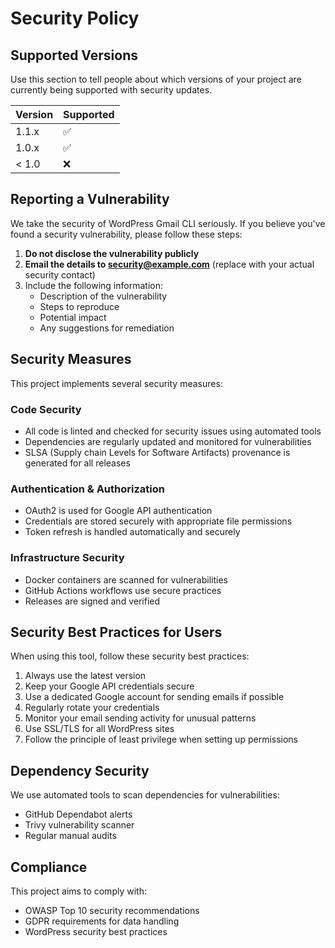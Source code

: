# Security Policy

## Supported Versions

Use this section to tell people about which versions of your project are currently being supported with security updates.

| Version | Supported          |
| ------- | ------------------ |
| 1.1.x   | :white_check_mark: |
| 1.0.x   | :white_check_mark: |
| < 1.0   | :x:                |

## Reporting a Vulnerability

We take the security of WordPress Gmail CLI seriously. If you believe you've found a security vulnerability, please follow these steps:

1. **Do not disclose the vulnerability publicly**
2. **Email the details to security@example.com** (replace with your actual security contact)
3. Include the following information:
   - Description of the vulnerability
   - Steps to reproduce
   - Potential impact
   - Any suggestions for remediation

## Security Measures

This project implements several security measures:

### Code Security

- All code is linted and checked for security issues using automated tools
- Dependencies are regularly updated and monitored for vulnerabilities
- SLSA (Supply chain Levels for Software Artifacts) provenance is generated for all releases

### Authentication & Authorization

- OAuth2 is used for Google API authentication
- Credentials are stored securely with appropriate file permissions
- Token refresh is handled automatically and securely

### Infrastructure Security

- Docker containers are scanned for vulnerabilities
- GitHub Actions workflows use secure practices
- Releases are signed and verified

## Security Best Practices for Users

When using this tool, follow these security best practices:

1. Always use the latest version
2. Keep your Google API credentials secure
3. Use a dedicated Google account for sending emails if possible
4. Regularly rotate your credentials
5. Monitor your email sending activity for unusual patterns
6. Use SSL/TLS for all WordPress sites
7. Follow the principle of least privilege when setting up permissions

## Dependency Security

We use automated tools to scan dependencies for vulnerabilities:

- GitHub Dependabot alerts
- Trivy vulnerability scanner
- Regular manual audits

## Compliance

This project aims to comply with:

- OWASP Top 10 security recommendations
- GDPR requirements for data handling
- WordPress security best practices
